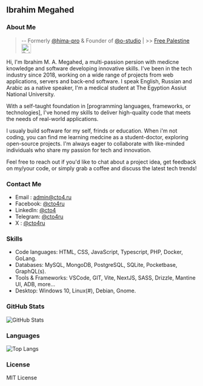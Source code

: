 ## Ibrahim Megahed

### About Me

> -- Formerly [@hima-pro](https://github.com/Hima-Pro) & Founder of [@o-studio](https://github.com/o-studio) | >> [Free Palestine](https://palestinecampaign.org) <img
>   src="https://flagcdn.com/ps.svg"
>   width="25"
>   alt="Palestine">

Hi, I'm Ibrahim M. A. Megahed, a multi-passion persion with medicne knowledge and software developing innovative skills. I've been in the tech industry since 2018, working on a wide range of projects from web applications, servers and back-end software. I speak English, Russian and Arabic as a native speaker, I'm a medical student at The Egyption Assiut National University.

With a self-taught foundation in [programming languages, frameworks, or technologies], I've honed my skills to deliver high-quality code that meets the needs of real-world applications.

I usualy build software for my self, frinds or education. When i'm not coding, you can find me learning medcine as a student-doctor, exploring open-source projects. I'm always eager to collaborate with like-minded individuals who share my passion for tech and innovation.

Feel free to reach out if you'd like to chat about a project idea, get feedback on my/your code, or simply grab a coffee and discuss the latest tech trends!

### Contact Me

- Email : [admin@cto4.ru](mailto:admin@cto4.ru)
- Facebook: [@cto4ru](https://fb.com/cto4ru)
- LinkedIn: [@cto4](https://linkedin.com/in/cto4)
- Telegram: [@cto4ru](https://t.me/cto4ru)
- X : [@cto4ru](https://x.com/cto4ru)

### Skills

- Code languages: HTML, CSS, JavaScript, Typescript, PHP, Docker, GoLang.
- Databases: MySQL, MongoDB, PostgreSQL, SQLite, Pocketbase, GraphQL(s).
- Tools & Frameworks: VSCode, GIT, Vite, NextJS, SASS, Drizzle, Mantine UI, ADB, more...
- Desktop: Windows 10, Linux(#), Debian, Gnome.

### GitHub Stats

![GitHub Stats](https://github-readme-stats.vercel.app/api/?username=cto4&show_icons=true&count_private=true)

### Languages

![Top Langs](https://github-readme-stats.vercel.app/api/top-langs/?username=cto4&layout=compact&langs_count=6)

### License

MIT License
